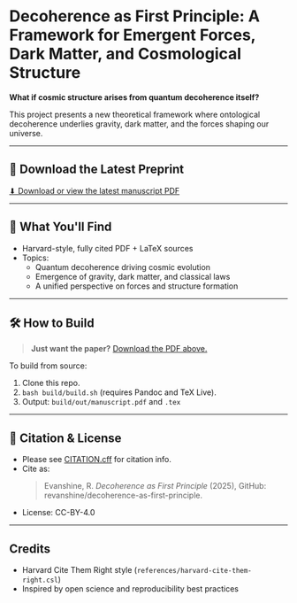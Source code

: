 # Decoherence as First Principle: A Framework for Emergent Forces, Dark Matter, and Cosmological Structure

**What if cosmic structure arises from quantum decoherence itself?**

This project presents a new theoretical framework where ontological decoherence underlies gravity, dark matter, and the forces shaping our universe.

---

## 📄 Download the Latest Preprint

[⬇ Download or view the latest manuscript PDF](https://github.com/revanshine/decoherence-as-first-principle/releases/download/preprint-latest/manuscript.pdf)

---

## 🚀 What You'll Find
- Harvard-style, fully cited PDF + LaTeX sources
- Topics:
  - Quantum decoherence driving cosmic evolution
  - Emergence of gravity, dark matter, and classical laws
  - A unified perspective on forces and structure formation

---

## 🛠 How to Build

> **Just want the paper?**
> [Download the PDF above.](https://github.com/revanshine/decoherence-as-first-principle/releases/download/preprint-latest/manuscript.pdf)

To build from source:
1. Clone this repo.
2. `bash build/build.sh` (requires Pandoc and TeX Live).
3. Output: `build/out/manuscript.pdf` and `.tex`

---

## 📖 Citation & License

- Please see [CITATION.cff](CITATION.cff) for citation info.
- Cite as:
    > Evanshine, R. *Decoherence as First Principle* (2025), GitHub: revanshine/decoherence-as-first-principle.
- License: CC-BY-4.0

---

## Credits

- Harvard Cite Them Right style (`references/harvard-cite-them-right.csl`)
- Inspired by open science and reproducibility best practices
